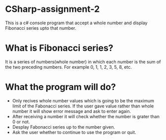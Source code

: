 # CSharp-assignment-2
This is a c# console program that accept a whole number and display Fibonacci series upto that number.
# What is Fibonacci series?
It is a series of numbers(whole number) in which each number is the sum of the two preceding numbers. For example 0, 1, 1, 2, 3, 5, 8, etc.
# What the program will do?
- Only recives whole number values which is going to be the maximum limit of the Fabonacci series. If the user gave value rather than whole number it will show error message and ask to enter again.
- After receiving a number it will check whether the number is grater than 0 or not.
- Desplay Fabonacci series up to the number given.
- Ask the user whether to continue to use the program or quit.  

